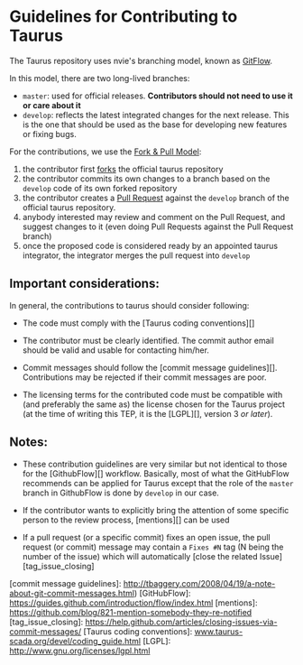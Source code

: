 # Guidelines for Contributing to Taurus

The Taurus repository uses nvie's branching model, known as [GitFlow][].

In this model, there are two long-lived branches:

- `master`: used for official releases. **Contributors should 
  not need to use it or care about it**
- `develop`: reflects the latest integrated changes for the next 
  release. This is the one that should be used as the base for 
  developing new features or fixing bugs. 

For the contributions, we use the [Fork & Pull Model][]:

1. the contributor first [forks][] the official taurus repository
2. the contributor commits its own changes to a branch based on the 
   `develop` code of its own forked repository
3. the contributor creates a [Pull Request][] against the `develop` 
   branch of the official taurus repository.
4. anybody interested may review and comment on the Pull Request, and 
   suggest changes to it (even doing Pull Requests against the Pull
   Request branch)
5. once the proposed code is considered ready by an appointed taurus 
   integrator, the integrator merges the pull request into `develop`
   
   
## Important considerations:

In general, the contributions to taurus should consider following:

- The code must comply with the [Taurus coding conventions][]

- The contributor must be clearly identified. The commit author 
  email should be valid and usable for contacting him/her.
  
- Commit messages  should follow the [commit message guidelines][]. 
  Contributions may be rejected if their commit messages are poor.
  
- The licensing terms for the contributed code must be compatible 
  with (and preferably the same as) the license chosen for the Taurus 
  project (at the time of writing this TEP, it is the [LGPL][], 
  version 3 *or later*).

   
## Notes:
  
- These contribution guidelines are very similar but not identical to 
  those for the [GithubFlow][] workflow. Basically, most of what the 
  GitHubFlow recommends can be applied for Taurus except that the 
  role of the `master` branch in GithubFlow is done by `develop` in our 
  case. 
  
- If the contributor wants to explicitly bring the attention of some 
  specific person to the review process, [mentions][] can be used
  
- If a pull request (or a specific commit) fixes an open issue, the pull
  request (or commit) message may contain a `Fixes #N` tag (N being 
  the number of the issue) which will automatically [close the related 
  Issue][tag_issue_closing]


[gitflow]: http://nvie.com/posts/a-successful-git-branching-model/
[Fork & Pull Model]: https://en.wikipedia.org/wiki/Fork_and_pull_model
[forks]: https://help.github.com/articles/fork-a-repo/
[Pull Request]: https://help.github.com/articles/creating-a-pull-request/
[commit message guidelines]: http://tbaggery.com/2008/04/19/a-note-about-git-commit-messages.html)
[GitHubFlow]: https://guides.github.com/introduction/flow/index.html
[mentions]: https://github.com/blog/821-mention-somebody-they-re-notified
[tag_issue_closing]: https://help.github.com/articles/closing-issues-via-commit-messages/
[Taurus coding conventions]: www.taurus-scada.org/devel/coding_guide.html
[LGPL]: http://www.gnu.org/licenses/lgpl.html